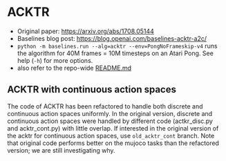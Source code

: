 # ACKTR

- Original paper: https://arxiv.org/abs/1708.05144
- Baselines blog post: https://blog.openai.com/baselines-acktr-a2c/
- `python -m baselines.run --alg=acktr --env=PongNoFrameskip-v4` runs the algorithm for 40M frames = 10M timesteps on an Atari Pong. See help (`-h`) for more options.
- also refer to the repo-wide [README.md](../../algorithms/maddpg/README.md#training-models)

## ACKTR with continuous action spaces
The code of ACKTR has been refactored to handle both discrete and continuous action spaces uniformly. In the original version, discrete and continuous action spaces were handled by different code (actkr_disc.py and acktr_cont.py) with little overlap. If interested in the original version of the acktr for continuous action spaces, use `old_acktr_cont` branch. Note that original code performs better on the mujoco tasks than the refactored version; we are still investigating why. 
